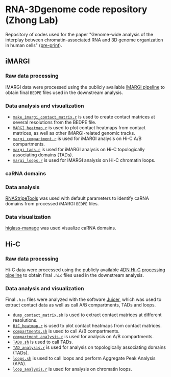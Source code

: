 # RNA-3Dgenome code repository (Zhong Lab)

Repository of codes used for the paper "Genome-wide analysis of the interplay between chromatin-associated RNA and 3D genome organization in human cells" ([pre-print](https://www.biorxiv.org/content/10.1101/2021.06.10.447969v1)).

## iMARGI

### Raw data processing

iMARGI data were processed using the publicly available [iMARGI pipeline](https://github.com/Zhong-Lab-UCSD/iMARGI-Docker) to obtain final `BEDPE` files used in the downstream analysis.

### Data analysis and visualization

- [`make_imargi_contact_matrix.r`](./iMARGI/make_imargi_contact_matrix.r) is used to create contact matrices at several resolutions from the BEDPE file.
- [`MARGI_heatmap.r`](./iMARGI/MARGI_heatmap.r) is used to plot contact heatmaps from contact matrices, as well as other iMARGI-related genomic tracks.
- [`margi_compartment.r`](./iMARGI/margi_compartment.r) is used for iMARGI analysis on Hi-C A/B compartments.
- [`margi_tads.r`](./iMARGI/margi_tads.r) is used for iMARGI analysis on Hi-C topologically associating domains (TADs).
- [`margi_loops.r`](./iMARGI/margi_loops.r) is used for iMARGI analysis on Hi-C chromatin loops.


### caRNA domains

### Data analysis
[RNAStripeTools](https://github.com/Zhong-Lab-UCSD/rnaStripe) was used with default parameters to identify caRNA domains from processed iMARGI `BEDPE` files. 

### Data visualization
[higlass-manage](https://github.com/higlass/higlass-manage) was used visualize caRNA domains.

## Hi-C

### Raw data processing

Hi-C data were processed using the publicly available [4DN Hi-C processing pipeline](https://data.4dnucleome.org/resources/data-analysis/hi_c-processing-pipeline) to obtain final `.hic` files used in the downstream analysis.


### Data analysis and visualization

Final `.hic` files were analyzed with the software [Juicer](https://github.com/aidenlab/juicer), which was used to extract contact data as well as call A/B compartments, TADs and loops.

- [`dump_contact_matrix.sh`](./HiC/dump_contact_matrix.sh) is used to extract contact matrices at different resolutions.
- [`HiC_heatmap.r`](./HiC/HiC_heatmap.r) is used to plot contact heatmaps from contact matrices.
- [`compartments.sh`](./HiC/compartments.sh) is used to call A/B compartments.
- [`compartment_analysis.r`](./HiC/compartment_analysis.r) is used for analysis on A/B compartments.
- [`TADs.sh`](./HiC/TADs.sh) is used to call TADs.
- [`TAD_analysis.r`](./HiC/TAD_analysis.r) is used for analysis on topologically associating domains (TADs).
- [`loops.sh`](./HiC/loops.sh) is used to call loops and perform Aggregate Peak Analysis (APA).
- [`loop_analysis.r`](./HiC/loop_analysis.r) is used for analysis on chromatin loops.
